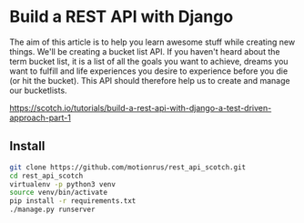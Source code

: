 # Build a REST API with Django

The aim of this article is to help you learn awesome stuff while creating new things. We'll be creating a bucket list API. If you haven't heard about the term bucket list, it is a list of all the goals you want to achieve, dreams you want to fulfill and life experiences you desire to experience before you die (or hit the bucket). This API should therefore help us to create and manage our bucketlists.

https://scotch.io/tutorials/build-a-rest-api-with-django-a-test-driven-approach-part-1

## Install
```sh
git clone https://github.com/motionrus/rest_api_scotch.git
cd rest_api_scotch
virtualenv -p python3 venv
source venv/bin/activate
pip install -r requirements.txt
./manage.py runserver
````
